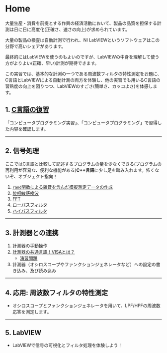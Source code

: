 # Home

大量生産・消費を前提とする作興の経済活動において、製品の品質を担保する計測は日に日に高度化(正確さ、速さの向上)が求められています。

大量の製品の検査は自動計測で行われ、NI LabVIEWというソフトウェアはこの分野で高いシェアがあります。

最終的にはLabVIEWを使うのもよいのですが、LabVIEWの中身を理解して使う方がよりよい(正確、早い)計測が期待できます。

この実習では、基本的な計測の一つである周波数フィルタの特性測定をお題に、C言語とLabVIEWによる自動計測の両方を体験し、他の実習でも用いるC言語の習熟度の向上を図りつつ、LabVIEWのすごさ(簡単さ、カッコよさ)を体感します。

## 1. [C言語の復習](./1_1_Clang_Works.md)

「コンピュータプログラミング実習」、「コンピュータプログラミング」で習得した内容を確認します。

---

## 2. 信号処理

ここではC言語と比較して記述するプログラムの量を少なくできる(プログラムの再利用が容易な、便利な機能がある)**C++言語**に少し足を踏み入れます。怖くないぞ、オブジェクト指向！

1. [`rand`関数による雑音を含んだ模擬測定データの作成](./2_1_GenerateWaveform.md)
1. [位相敏感検波](./2_1_PSD.md)
1. [FFT](2_2_FFT.md)
1. [ローパスフィルタ](./2_3_LPF.md)
1. [ハイパスフィルタ](./2_4_HPF.md)

---

## 3. 計測器との連携
1. 計測器の手動操作
2. [計測器の共通言語！VISAとは？](./3_2_0_VISA.md)
   - [演習問題](./3_2_1_VISA_Works.md)
4. 計測器（オシロスコープやファンクションジェネレータなど）への設定の書き込み、及び読み込み

---

## 4. 応用: 周波数フィルタの特性測定
- オシロスコープとファンクションジェネレータを用いて、LPF/HPFの周波数応答を測定します。
---

## 5. LabVIEW
- LabVIEWで信号の可視化とフィルタ処理を体験しよう！

